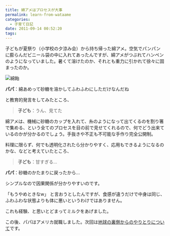 ```yaml
---
title: 綿アメはプロセスが大事
permalink: learn-from-wataame
categories:
  - 子育て日記
date: 2011-09-14 00:52:20
tags:
---
```


子どもが夏祭り（小学校の夕涼み会）から持ち帰った綿アメ。空気でパンパンに膨らんだビニール袋の中に入れてあったんですが、綿アメがつぶれてハンペンのようになっていました。暑くて溶けたのか、それとも重力に引かれて徐々に固まったのか。

![綿飴](/images/ia-kid/201108_wataame.png)

**パパ**：綿あめって砂糖を溶かしてふわふわにしただけなんだね

と教育的発言をしてみたところ、

> **子ども**：うん、見てた

綿アメは、機械に砂糖のカップを入れて、糸のようになって出てくるのを割り箸で集める、という全てのプロセスを目の前で見せてくれるので、何でどう出来ているのかが分かるのでしょう。手抜きや不正も不可能な手作り完全公開制。

料理に限らず、何でも透明化されたら分かりやすく、応用もできるようになるのかな、などと考えていたところ、

> **子ども**：甘すぎる...

**パパ**：砂糖のかたまりに戻ったから...

シンプルなので因果関係が分かりやすいのです。

「もうやめときなw」
と言おうとしたんですが、食感が違うだけで中身は同じ、ふわふわな状態よりも体に悪いというわけではありません。

これも経験、と思いとどまってミルクをあげました。

この後、パパはアメリカ就職しました。次回は[地球の裏側からのやりとりについて](../social-game-across-the-planet/)です。